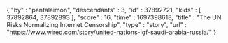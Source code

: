 {
  "by" : "pantalaimon",
  "descendants" : 3,
  "id" : 37892721,
  "kids" : [ 37892864, 37892893 ],
  "score" : 16,
  "time" : 1697398618,
  "title" : "The UN Risks Normalizing Internet Censorship",
  "type" : "story",
  "url" : "https://www.wired.com/story/united-nations-igf-saudi-arabia-russia/"
}
